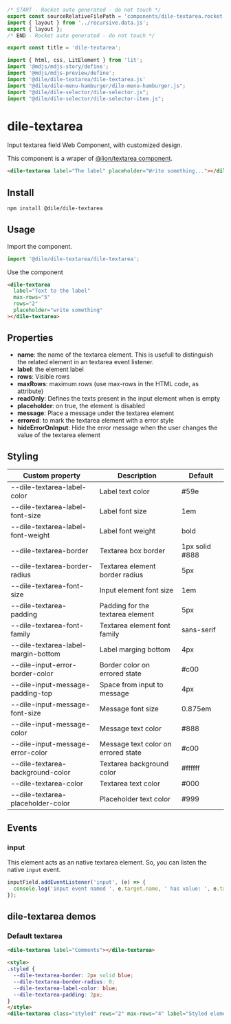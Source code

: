 ```js server
/* START - Rocket auto generated - do not touch */
export const sourceRelativeFilePath = 'components/dile-textarea.rocket.md';
import { layout } from '../recursive.data.js';
export { layout };
/* END - Rocket auto generated - do not touch */

export const title = 'dile-textarea';
```

```js script
import { html, css, LitElement } from 'lit'; 
import '@mdjs/mdjs-story/define';
import '@mdjs/mdjs-preview/define';
import '@dile/dile-textarea/dile-textarea.js'
import "@dile/dile-menu-hamburger/dile-menu-hamburger.js";
import "@dile/dile-selector/dile-selector.js";
import "@dile/dile-selector/dile-selector-item.js";
```

# dile-textarea

Input textarea field Web Component, with customized design.

This component is a wraper of [@lion/textarea component](https://github.com/ing-bank/lion/tree/master/packages/textarea).

```html
<dile-textarea label="The label" placeholder="Write something..."></dile-textarea>
```

## Install

```bash
npm install @dile/dile-textarea
```

## Usage

Import the component.

```javascript
import '@dile/dile-textarea/dile-textarea';
```

Use the component

```html
<dile-textarea
  label="Text to the label"
  max-rows="5"
  rows="2"
  placeholder="write something"
></dile-textarea>
```

## Properties

- **name**: the name of the textarea element. This is usefull to distinguish the related element in an textarea event listener.
- **label**: the element label
- **rows**: Visible rows
- **maxRows**: maximum rows (use max-rows in the HTML code, as attribute)
- **readOnly**: Defines the texts present in the input element when is empty
- **placeholder**: on true, the element is disabled
- **message**: Place a message under the textarea element
- **errored**: to mark the textarea element with a error style
- **hideErrorOnInput**: Hide the error message when the user changes the value of the textarea element

## Styling

Custom property | Description | Default
----------------|-------------|---------
--dile-textarea-label-color | Label text color | #59e
--dile-textarea-label-font-size | Label font size | 1em
--dile-textarea-label-font-weight | Label font weight | bold
--dile-textarea-border | Textarea box border | 1px solid #888
--dile-textarea-border-radius | Textarea element border radius | 5px
--dile-textarea-font-size | Input element font size | 1em
--dile-textarea-padding | Padding for the textarea element | 5px
--dile-textarea-font-family | Textarea element font family | sans-serif
--dile-textarea-label-margin-bottom | Label marging bottom | 4px
--dile-input-error-border-color | Border color on errored state | #c00
--dile-input-message-padding-top | Space from input to message | 4px
--dile-input-message-font-size | Message font size | 0.875em
--dile-input-message-color | Message text color | #888
--dile-input-message-error-color | Message text color on errored state | #c00
--dile-textarea-background-color | Textarea background color | #ffffff
--dile-textarea-color | Textarea text color | #000
--dile-textarea-placeholder-color | Placeholder text color | #999

## Events

### input

This element acts as an native textarea element. So, you can listen the native `input` event.

```javascript
inputField.addEventListener('input', (e) => {
  console.log('input event named ', e.target.name, ' has value: ', e.target.value);
});
```

## dile-textarea demos

### Default textarea
```html preview-story
<dile-textarea label="Comments"></dile-textarea>
```

```html preview-story
<style>
.styled {
  --dile-textarea-border: 2px solid blue;
  --dile-textarea-border-radius: 0;
  --dile-textarea-label-color: blue;
  --dile-textarea-padding: 2px;
}
</style>
<dile-textarea class="styled" rows="2" max-rows="4" label="Styled element" placeholder="Write something here"></dile-textarea>
```